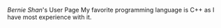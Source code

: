 *Bernie Shan*'s User Page
My favorite programming language is C++ as I have most experience with it.
